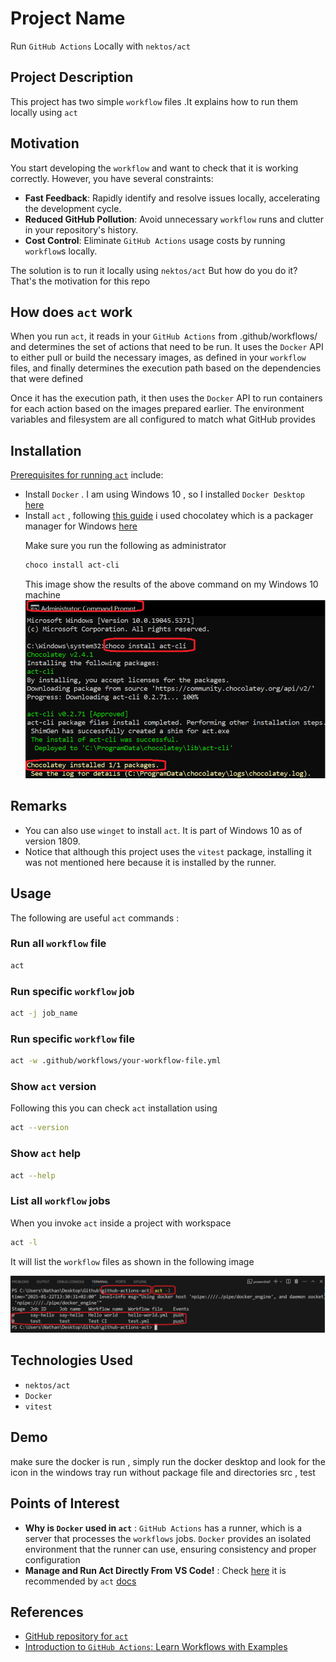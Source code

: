 <h1>Project Name</h1>
Run <code>GitHub Actions</code> Locally with <code>nektos/act</code>



<h2>Project Description</h2>
This project has two simple <code>workflow</code> files .It explains how to 
run them locally using <code>act</code> 

<h2>Motivation</h2>

You start developing the <code>workflow</code> and want to check that it is 
working correctly. However, you have several constraints:

  <ul>
    <li><strong>Fast Feedback</strong>: Rapidly identify and resolve issues locally,
     accelerating the development cycle.</li>
    <li><strong>Reduced GitHub Pollution</strong>: Avoid unnecessary 
    <code>workflow</code> runs and clutter in your repository's history.</li>
    <li><strong>Cost Control</strong>: Eliminate <code>GitHub Actions</code> 
    usage costs by running <code>workflow</code>s locally.</li>
  </ul>



The solution is to run it locally using <code>nektos/act</code> 
But how do you do it? That's the motivation for this repo

<h2>How does <code>act</code> work</h2>
<p>When you run <code>act</code>, it reads in your <code>GitHub Actions</code>
 from .github/workflows/ and determines the set of actions that need to be run.
  It uses the <code>Docker</code> API to either pull or build the necessary images, 
  as defined in your <code>workflow</code> files, and finally determines the
   execution path based on the dependencies that were defined</p>

<p>Once it has the execution path, it then uses the <code>Docker</code> API to run 
containers for each action based on the images prepared earlier. The environment 
variables and filesystem are all configured to match what GitHub provides</p>


<h2>Installation</h2>

<p><a href='https://nektosact.com/installation/index.html'>Prerequisites for running <code>act</code></a> include:</p>

<ul>
<li>Install <code>Docker</code> . I am using Windows 10 , so I installed 
<code>Docker Desktop</code> 
<a href='https://docs.docker.com/desktop/setup/install/windows-install/'>here</a></li>
<li>Install <code>act</code> , 
following <a href='https://nektosact.com/installation/index.html'>this guide</a> 
i used chocolatey which is a packager manager for Windows 
<a href='https://nektosact.com/installation/chocolatey.html'>here</a> 

Make sure you run the following as administrator

```bash
choco install act-cli
```

This image show the results of the above command on my Windows 10 machine 
<img src='./figs/install-act-cli-using-choco.png'/>
</li>
</ul>

<h2>Remarks</h2>
<ul>
    <li>You can also use <code>winget</code> to install <code>act</code>. 
    It is part of Windows 10 as of version 1809.</li>
    <li>Notice that although this project uses the <code>vitest</code> package, 
    installing it was not mentioned here because it is installed by the runner.</li>
</ul>



<h2>Usage</h2>
The following are useful <code>act</code> commands :

<h3>Run all <code>workflow</code> file</h3>

```bash
act
```

<h3>Run specific <code>workflow</code> job</h3>

```bash
act -j job_name
```

<h3>Run specific <code>workflow</code> file</h3>

```bash
act -w .github/workflows/your-workflow-file.yml
```

<h3>Show <code>act</code> version</h3>

Following this you can check <code>act</code> installation using

```bash
act --version
```

<h3>Show <code>act</code> help</h3>

```bash
act --help
```

<h3>List all <code>workflow</code> jobs</h3>
When you invoke <code>act</code> inside a project with workspace 

```bash
act -l
```

It will list the <code>workflow</code> files as shown in the following image

<img src='./figs/act-list.png'/>


<h2>Technologies Used</h2>
<ul>
<li><code>nektos/act</code></li>
<li><code>Docker</code></li>
<li><code>vitest</code></li>
</ul>

<h2>Demo</h2>
make sure the docker is run , simply run the docker desktop and look for the icon in the windows tray
run without package file and directories src , test



<h2>Points of Interest</h2>
<ul>
    <li><strong>Why is <code>Docker</code> used in <code>act</code></strong> : 
    <code>GitHub Actions</code> has a runner, which is a server that 
    processes the <code>workflows</code> jobs. <code>Docker</code> provides an 
    isolated environment that the runner can use, ensuring consistency and 
    proper configuration</li>
   <li><strong>Manage and Run Act Directly From VS Code!</strong> : 
   Check <a href='https://sanjulaganepola.github.io/github-local-actions-docs/'>here</a>
    it is recommended by <code>act</code> 
    <a href='https://github.com/nektos/act'>docs</a></li>
</ul>

<h2>References</h2>
<ul>
    <li><a href='https://github.com/nektos/act'>GitHub repository for <code>act</code></a></li>
    <li><a href='https://youtu.be/x239z6DdE0A?si=Y0pzO1AkyiMUoe-T'> Introduction to <code>GitHub Actions</code>: Learn Workflows with Examples </a></li>
</ul>

